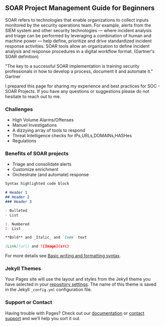 ## SOAR Project Management Guide for Beginners

SOAR refers to technologies that enable organizations to collect inputs monitored by the security operations team. For example, alerts from the SIEM system and other security technologies — where incident analysis and triage can be performed by leveraging a combination of human and machine power — help define, prioritize and drive standardized incident response activities. SOAR tools allow an organization to define incident analysis and response procedures in a digital workflow format. (Gartner's SOAR definition)

"The key to a successful SOAR implementation is training security
professionals in how to develop a process, document it and
automate it." Gartner


I prepared this page for sharing my experience and best practices for SOC - SOAR Projects. If you have any questions or suggestions please do not hesitate to reach out to me.


### Challenges

- High Volume Alarms/Offenses
- Manuel Investigations
- A dizzying array of tools to respond
- Threat Intelligence checks for IPs,URLs,DOMAINs,HASHes
- Regulations

### Benefits of SOAR projects

- Triage and consolidate alerts
- Customize enrichment
- Orchestrate (and automate) response

```markdown
Syntax highlighted code block

# Header 1
## Header 2
### Header 3

- Bulleted
- List

1. Numbered
2. List

**Bold** and _Italic_ and `Code` text

[Link](url) and ![Image](src)
```

For more details see [Basic writing and formatting syntax](https://docs.github.com/en/github/writing-on-github/getting-started-with-writing-and-formatting-on-github/basic-writing-and-formatting-syntax).

### Jekyll Themes

Your Pages site will use the layout and styles from the Jekyll theme you have selected in your [repository settings](https://github.com/yukselao/yukselao.github.io/settings/pages). The name of this theme is saved in the Jekyll `_config.yml` configuration file.

### Support or Contact

Having trouble with Pages? Check out our [documentation](https://docs.github.com/categories/github-pages-basics/) or [contact support](https://support.github.com/contact) and we’ll help you sort it out.
